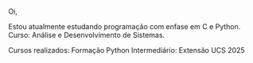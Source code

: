 Oi,

Estou atualmente estudando programação com enfase em C e Python. 
Curso: Análise e Desenvolvimento de Sistemas.


Cursos realizados: Formação Python Intermediário: Extensão UCS 2025
